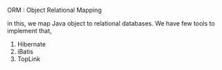 ORM : Object Relational Mapping

in this, we map Java object to relational databases. We have few tools to implement that,
1. Hibernate
2. iBatis
3. TopLink
